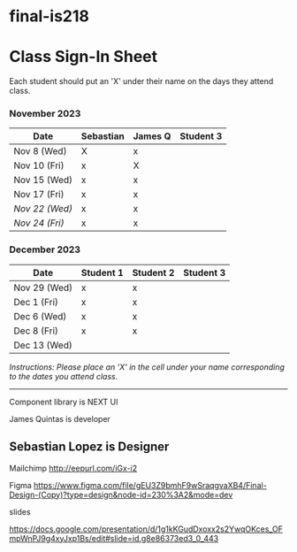 # final-is218

# Class Sign-In Sheet

Each student should put an 'X' under their name on the days they attend class.

### November 2023

| Date        | Sebastian | James Q | Student 3 |
|-------------|-----------|-----------|-----------|
| Nov 8 (Wed) |    X       |     x      |           |
| Nov 10 (Fri)|     x      |      X     |           |
| Nov 15 (Wed)|        x   |       x    |           |
| Nov 17 (Fri)|     x      |      x     |           |
| *Nov 22 (Wed)* |   x    |      x     |           |  <!-- Skipped for Thanksgiving -->
| *Nov 24 (Fri)* |   x    |      x     |           |  <!-- Skipped for Thanksgiving -->

### December 2023

| Date        | Student 1 | Student 2 | Student 3 |
|-------------|-----------|-----------|-----------|
| Nov 29 (Wed)|     x      |       x    |           |
| Dec 1 (Fri) |     x      |       x    |           |
| Dec 6 (Wed) |      x     |     x      |           |
| Dec 8 (Fri) |     x      |      x     |           |
| Dec 13 (Wed)|           |           |           |

*Instructions: Please place an 'X' in the cell under your name corresponding to the dates you attend class.*

-----------------------------------------------------

Component library is NEXT UI

James Quintas is developer

Sebastian Lopez is Designer 
-------
Mailchimp
http://eepurl.com/iGx-i2

Figma
https://www.figma.com/file/gEU3Z9bmhF9wSraqgvaXB4/Final-Design-(Copy)?type=design&node-id=230%3A2&mode=dev

slides

https://docs.google.com/presentation/d/1g1kKGudDxoxx2s2YwqOKces_OFmpWnPJ9g4xyJxp1Bs/edit#slide=id.g8e86373ed3_0_443


